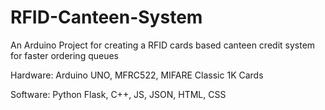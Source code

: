 # RFID-Canteen-System
An Arduino Project for creating a RFID cards based canteen credit system for faster ordering queues

Hardware: Arduino UNO, MFRC522, MIFARE Classic 1K Cards


Software: Python Flask, C++, JS, JSON, HTML, CSS
